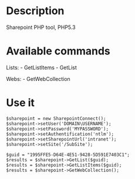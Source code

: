 Description
===========
Sharepoint PHP tool, PHP5.3

Available commands
==================
Lists:
    - GetListItems
    - GetList

Webs:
    - GetWebCollection

Use it
======

    $sharepoint = new SharepointConnect();
    $sharepoint->setUser('DOMAIN\USERNAME');
    $sharepoint->setPassword('MYPASSWORD');
    $sharepoint->setAuthentification('ntlm');
    $sharepoint->setSharepointUrl('intranet');
    $sharepoint->setSite('/SubSite');
    
    $guid = "1995FFE5-D64E-4E51-9428-5D591E7403C1";
    $results = $sharepoint->GetList($guid);
    $results = $sharepoint->GetListItems($guid);
    $results = $sharepoint->GetWebCollection();